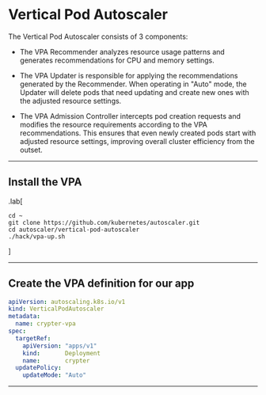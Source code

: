 # Vertical Pod Autoscaler

The Vertical Pod Autoscaler consists of 3 components:

- The VPA Recommender analyzes resource usage patterns and generates recommendations for CPU and memory settings. 

- The VPA Updater is responsible for applying the recommendations generated by the Recommender. When operating in "Auto" mode, the Updater will delete pods that need updating and create new ones with the adjusted resource settings. 

- The VPA Admission Controller intercepts pod creation requests and modifies the resource requirements according to the VPA recommendations. This ensures that even newly created pods start with adjusted resource settings, improving overall cluster efficiency from the outset. 

---

## Install the VPA

.lab[
```
cd ~
git clone https://github.com/kubernetes/autoscaler.git
cd autoscaler/vertical-pod-autoscaler
./hack/vpa-up.sh
```
]

---

## Create the VPA definition for our app

```yaml
apiVersion: autoscaling.k8s.io/v1
kind: VerticalPodAutoscaler
metadata:
  name: crypter-vpa
spec:
  targetRef:
    apiVersion: "apps/v1"
    kind:       Deployment
    name:       crypter
  updatePolicy:
    updateMode: "Auto"
```
---




